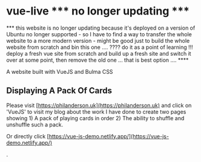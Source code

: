 # vue-live *** no longer updating ***

*** this website is no longer updating because it's deployed on a version of Ubuntu no longer supported - so I have to find a way to transfer the whole website to a more modern version - might be good just to build the whole website from scratch and bin this one .... ???? do it as a point of learning !!! deploy a fresh vue site from scratch and build up a fresh site and switch it over at some point, then remove the old one ... that is best option .... ****

A website built with VueJS and Bulma CSS

## Displaying A Pack Of Cards

Please visit [https://philanderson.uk](https://philanderson.uk) and click on 'VueJS' to visit my blog about the work I have done to create two pages showing 1) A pack of playing cards in order 2) The ability to shuffle and unshuffle such a pack.

Or directly click [https://vue-js-demo.netlify.app/](https://vue-js-demo.netlify.app/) 


.
